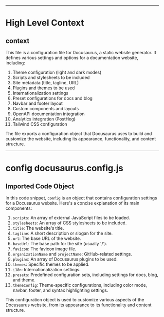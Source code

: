 

  ---
# High Level Context
## context
This file is a configuration file for Docusaurus, a static website generator. It defines various settings and options for a documentation website, including:

1. Theme configuration (light and dark modes)
2. Scripts and stylesheets to be included
3. Site metadata (title, tagline, URL)
4. Plugins and themes to be used
5. Internationalization settings
6. Preset configurations for docs and blog
7. Navbar and footer layout
8. Custom components and layouts
9. OpenAPI documentation integration
10. Analytics integration (PostHog)
11. Tailwind CSS configuration

The file exports a configuration object that Docusaurus uses to build and customize the website, including its appearance, functionality, and content structure.

---
# config docusaurus.config.js
## Imported Code Object
In this code snippet, `config` is an object that contains configuration settings for a Docusaurus website. Here's a concise explanation of its main components:

1. `scripts`: An array of external JavaScript files to be loaded.
2. `stylesheets`: An array of CSS stylesheets to be included.
3. `title`: The website's title.
4. `tagline`: A short description or slogan for the site.
5. `url`: The base URL of the website.
6. `baseUrl`: The base path for the site (usually '/').
7. `favicon`: The favicon image file.
8. `organizationName` and `projectName`: GitHub-related settings.
9. `plugins`: An array of Docusaurus plugins to be used.
10. `themes`: Specific themes to be applied.
11. `i18n`: Internationalization settings.
12. `presets`: Predefined configuration sets, including settings for docs, blog, and theme.
13. `themeConfig`: Theme-specific configurations, including color mode, navbar, footer, and syntax highlighting settings.

This configuration object is used to customize various aspects of the Docusaurus website, from its appearance to its functionality and content structure.

  